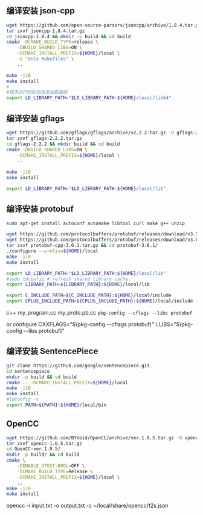 ## 编译安装 json-cpp

```bash
wget https://github.com/open-source-parsers/jsoncpp/archive/1.8.4.tar.gz -O jsoncpp-1.8.4.tar.gz
tar zxvf jsoncpp-1.8.4.tar.gz
cd jsoncpp-1.8.4 && mkdir -p build && cd build
cmake -DCMAKE_BUILD_TYPE=release \
	-DBUILD_SHARED_LIBS=ON \
	-DCMAKE_INSTALL_PREFIX=${HOME}/local \
	-G "Unix Makefiles" \
	..

make -j10
make install
#
#程序运行时的动态库加载路径
export LD_LIBRARY_PATH="$LD_LIBRARY_PATH:${HOME}/local/lib64"
```




## 编译安装 gflags

```bash
wget https://github.com/gflags/gflags/archive/v2.2.2.tar.gz -O gflags-2.2.2.tar.gz
tar zxvf gflags-2.2.2.tar.gz
cd gflags-2.2.2 && mkdir build && cd build
cmake -DBUILD_SHARED_LIBS=ON \
    -DCMAKE_INSTALL_PREFIX=${HOME}/local \
    ..  
            
make -j10
make install

export LD_LIBRARY_PATH="$LD_LIBRARY_PATH:${HOME}/local/lib"
```



## 编译安装 protobuf

```bash
sudo apt-get install autoconf automake libtool curl make g++ unzip

wget https://github.com/protocolbuffers/protobuf/releases/download/v3.5.1/protobuf-cpp-3.5.1.tar.gz
wget https://github.com/protocolbuffers/protobuf/releases/download/v3.6.1/protobuf-cpp-3.6.1.tar.gz
tar zxvf protobuf-cpp-3.6.1.tar.gz && cd protobuf-3.6.1/
./configure --prefix=${HOME}/local
make -j10
make install

export LD_LIBRARY_PATH="$LD_LIBRARY_PATH:${HOME}/local/lib"
#sudo ldconfig # refresh shared library cache.
export LIBRARY_PATH=${LIBRARY_PATH}:${HOME}/local/lib

export C_INCLUDE_PATH=${C_INCLUDE_PATH}:${HOME}/local/include
export CPLUS_INCLUDE_PATH=${CPLUS_INCLUDE_PATH}:${HOME}/local/include
```

c++ my_program.cc my_proto.pb.cc `pkg-config --cflags --libs protobuf`

or configure CXXFLAGS="$(pkg-config --cflags protobuf)" \
          LIBS="$(pkg-config --libs protobuf)"


## 编译安装 SentencePiece

```bash
git clone https://github.com/google/sentencepiece.git
cd sentencepiece
mkdir -p build && cd build
cmake .. -DCMAKE_INSTALL_PREFIX=${HOME}/local
make -j10
make install
#ldconfig -v
export PATH=${PATH}:${HOME}/local/bin
```


## OpenCC

```bash
wget https://github.com/BYVoid/OpenCC/archive/ver.1.0.5.tar.gz -O opencc-1.0.5.tar.gz
tar zxvf opencc-1.0.5.tar.gz
cd OpenCC-ver.1.0.5/
mkdir -p build/ && cd build 
cmake \
	-DENABLE_GTEST:BOOL=OFF \
	-DCMAKE_BUILD_TYPE=Release \
	-DCMAKE_INSTALL_PREFIX=${HOME}/local \
	..
make -j10
make install

```
opencc -i input.txt -o output.txt -c ~/local/share/opencc/t2s.json

